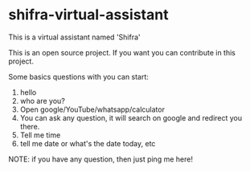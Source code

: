 # shifra-virtual-assistant
This is a virtual assistant named 'Shifra'

This is an open source project. If you want you can contribute in this project.

Some basics questions with you can start:
1. hello
2. who are you?
3. Open google/YouTube/whatsapp/calculator
4. You can ask any question, it will search on google and redirect you there.
5. Tell me time
6. tell me date or what's the date today, etc


NOTE: if you have any question, then just ping me here!
